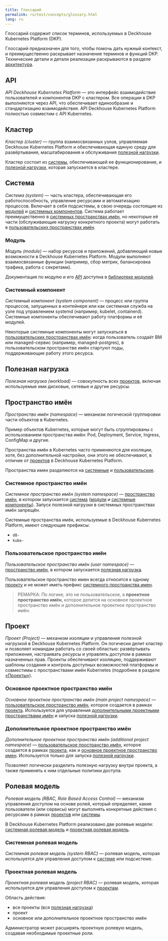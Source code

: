 ```yaml
---
title: Глоссарий
permalink: ru/test/concepts/glossary.html
lang: ru
---
```


Глоссарий содержит список терминов, используемых в Deckhouse Kubernetes Platform (DKP).

Глоссарий предназначен для того, чтобы помочь дать нужный контекст, и преимущественно раскрывает назначение терминов и функций DKP. Технические детали и детали реализации раскрываются в разделе [архитектура](../architecture/).

## API

_API Deckhouse Kubernetes Platform_ — это интерфейс взаимодействия пользователей и компонентов DKP с кластером. Все операции в DKP выполняются через API, что обеспечивает единообразие и стандартизацию взаимодействия. API Deckhouse Kubernetes Platform полностью совместим с API Kubernetes.

## Кластер

_Кластер (cluster)_ — группа взаимосвязанных узлов, управляемая Deckhouse Kubernetes Platform и обеспечивающая единую среду для развёртывания, масштабирования и обслуживания [полезной нагрузки](#полезная-нагрузка).

Кластер состоит из [системы](#система), обеспечивающей ее функционирование, и [полезной нагрузки](#полезная-нагрузка), которая запускается в кластере.

## Система

_Система (system)_ — часть кластера, обеспечивающая его работоспособность, управление ресурсами и автоматизацию процессов. Включает в себя подсистемы, в свою очередь состоящие из [модулей](#модуль) и [системных компонентов](#системный-компонент). Система работает преимущественно в [системных пространствах имён](#системное-пространство-имён), но некоторые её части (обслуживающие нагрузку конкретного проекта) могут работать в [пользовательских пространствах имён](#пользовательское-пространство-имён).

### Модуль

_Модуль (module)_ — набор ресурсов и приложений, добавляющий новые возможности в Deckhouse Kubernetes Platform. Модули выполняют взаимосвязанные функции (например, сбор метрик, балансировка трафика, работа с секретами).

Документация по модулю и его [API](#api) доступна в [библиотеке модулей](/modules/).

### Системный компонент

_Системный компонент (system component)_ — процесс или группа процессов, запущенных в контейнере или как системная служба на узле под управлением systemd (например, kubelet, containerd). Системные компоненты обеспечивают работу платформы и её модулей.

Некоторые системные компоненты могут запускаться в [пользовательских пространствах имён](#пользовательское-пространство-имён): когда пользователь создаёт ВМ или managed-сервис (например, managed-postgres), в пользовательском  пространстве имён стартуют поды, поддерживающие работу этого ресурса.

## Полезная нагрузка

_Полезная нагрузка (workload)_ — совокупность всех [проектов](#проект), включая используемые ими дисковые, сетевые и другие ресурсы.

## Пространство имён

_Пространство имён (namespace)_ — механизм логической группировки части объектов в Kubernetes.

Пример объектов Kubernetes, которые могут быть сгруппированы с использованием пространства имён: Pod, Deployment, Service, Ingress, ConfigMap и другие.

Пространства имён в Kubernetes часто применяются для изоляции, хотя, без дополнительной настройки, они этого не обеспечивают, в отличие от [проектов](#проект) в Deckhouse Kubernetes Platform.

Пространства имен разделяются на [системные](#системное-пространство-имён) и [пользовательские](#пользовательское-пространство-имён).

### Системное пространство имён

_Системное пространство имён (system namespace)_ — [пространство имён](#пространство-имён), в котором запускается [система](#система) ([модули](#модуль) и [системные компоненты](#системный-компонент)). Запуск полезной нагрузки в системных пространствах имён запрещён.

Системные пространства имён, используемые в Deckhouse Kubernetes Platform, имеют следующие префиксы:
- `d8-`
- `kube-`

### Пользовательское пространство имён

_Пользовательское пространство имён (user namespace)_ — [пространство имён](#пространство-имён), в котором запускается [полезная нагрузка](#полезная-нагрузка).

Пользовательское пространство имен всегда относится к одному [проекту](#проект) и не может иметь префикс [системного пространства имен](#системное-пространство-имён).

> РЕМАРКА: По логике, это не пользовательское, а **проектное пространство имён**, которое делится на основное проектное пространство имён и дополнительное проектное пространство имён.

## Проект

_Проект (Project)_ — механизм изоляции и управления полезной нагрузкой в Deckhouse Kubernetes Platform. Он логически делит кластер и позволяет командам работать со своей областью: развёртывать приложения, настраивать ресурсы и управлять доступом в рамках назначенных прав. Проекты обеспечивают изоляцию, поддерживают шаблоны создания и контроль доступных возможностей платформы и совместимы с пространствами имён Kubernetes (подробнее в разделе [«Проекты»](#projects.html)).

### Основное проектное пространство имён

_Основное проектное пространство имён (main project namespace)_ — [пользовательское пространство имён](#пользовательское-пространство-имён), которое создается в рамках [проекта](#проект). Используется для управления [дополнительными проектными пространствами имён](#дополнительное-проектное-пространство-имён) и запуска [полезной нагрузки](#полезная-нагрузка).

### Дополнительное проектное пространство имён

_Дополнительное проектное пространство имён (additional project namespace)_ — [пользовательское пространство имён](#пользовательское-пространство-имён), которое создается в рамках [проекта](#проект), как и [основное проектное пространство имен](#основное-проектное-пространство-имён). Используется только для запуска [полезной нагрузки](#полезная-нагрузка).

Позволяет логически разделить полезную нагрузку внутри проекта, а также применять к ним отдельные политики доступа.

## Ролевая модель

_Ролевая модель (RBAC, Role Based Access Control)_ — механизм управления доступом на основе ролей, который определяет, какие пользователи (или сервисы) могут выполнять конкретные действия с ресурсами в рамках [проектов](#проект) или [системы](#система).

В Deckhouse Kubernetes Platform реализовано две ролевые модели: [системная ролевая модель](#системное-пространство-имён) и [проектная ролевая модель](#проектная-ролевая-модель).

### Системная ролевая модель

_Системная ролевая модель (system RBAC)_ — ролевая модель, которая используется для управления доступом к [системе](#система) или подсистеме.

### Проектная ролевая модель

_Проектная ролевая модель (project RBAC)_ — ролевая модель, которая используется для управления доступом к [проектам](#проект).

Область действия:
- все проекты (вся [полезная нагрузка](#полезная-нагрузка))
- проект
- основное или дополнительное проектное пространство имён

Администратор может расширять проектную ролевую модель, создавая необходимые проектные роли.
